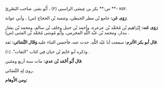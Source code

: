 ٧٥٢ -** س:** بكر بن عِيسَى الراسبي (٢) ، أَبُو بشر، صاحب البَصْرِيّ.

**رَوَى عَن:** جامع بْن مطر الحبطي، وشعبة بْن الحجاج (س) ، وأبي عوانة.

**رَوَى عَنه:** إِبْرَاهِيم بْن مُحَمَّد بْن عرعرة، وأحمد بْن حنبل وخلف بْن سالم، ومحمد بْن بشار بندار، ومحمد بْن عَبْد اللَّهِ المخرمي، وأَبُو مُوسَى مُحَمَّد بْن المثنى (س) .

**قال أبو بكر الأثرم:** سمعت أبا عَبْد اللَّهِ، حدث عنه، فأحسن الثناء عليه.**وَقَال النَّسَائي:** ثقة.

وذكره أبو حَاتِم بْن حبان فِي كتاب "الثقات". (١) .

**قال أَبُو أَحْمَد بْن عدي:** مات سنة أربع ومئتين.

روى لِهِ النَّسَائي.

**ومن الأَوهام:**